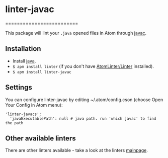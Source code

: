 # linter-javac
=========================

This package will lint your `.java` opened files in Atom through [javac](http://docs.oracle.com/javase/7/docs/technotes/tools/windows/javac.html).

## Installation

* Install [java](http://www.java.com/).
* `$ apm install linter` (if you don't have [AtomLinter/Linter](https://github.com/AtomLinter/Linter) installed).
* `$ apm install linter-javac`

## Settings
You can configure linter-javac by editing ~/.atom/config.cson (choose Open Your Config in Atom menu):

    'linter-javacs':
      'javaExecutablePath': null # java path. run 'which javac' to find the path

## Other available linters
There are other linters available - take a look at the linters [mainpage](https://github.com/AtomLinter/Linter).
